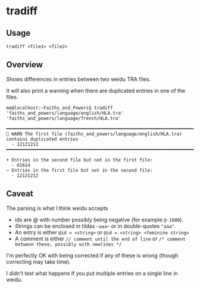 # tradiff

## Usage

```
tradiff <file1> <file2>
```

## Overview

Shows differences in entries between two weidu TRA files.

It will also print a warning when there are duplicated entries in one of the files.

```
me@localhost:~Faiths_and_Powers$ tradiff 'faiths_and_powers/language/english/HLA.tra' 'faiths_and_powers/language/french/HLA.tra'

━━━━━━━━━━━━━━━━━━━━━━━━━━━━━━━━━━━━━━━━━━━━━━━━━━━━━━━━━━━━━━━━━━━━━━━━━━━━━━━━━━━━━━━━━━━━━━━━━━━━━━━━━━━━━━━━━━━━━━━━━
🚨 WARN The first file (faiths_and_powers/language/english/HLA.tra) contains duplicated entries
  - 12121212
━━━━━━━━━━━━━━━━━━━━━━━━━━━━━━━━━━━━━━━━━━━━━━━━━━━━━━━━━━━━━━━━━━━━━━━━━━━━━━━━━━━━━━━━━━━━━━━━━━━━━━━━━━━━━━━━━━━━━━━━━

+ Entries in the second file but not in the first file:
  - 61614
− Entries in the first file but not in the second file:
  - 12121212

```

## Caveat

The parsing is what I think weidu accepts
 - ids are @<number> with number possibly being negative (for example `@-1000`).
 - Strings can be enclosed in tildas `~aaa~` or in double-quotes `"aaa"`.
 - An entry is either `@id = <string>` or `@id = <string> <feminine string>`
 - A comment is either `// comment until the end of line` or `/* comment betwenn these, possibly with newlines */`

I'm perfectly OK with being corrected if any of these is wrong (though correcting may take time).

I didn't test what happens if you put multiple entries on a single line in weidu.
